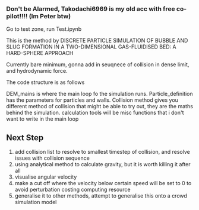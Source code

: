 ### Don't be Alarmed, Takodachi6969 is my old acc with free co-pilot!!!! (Im Peter btw)
Go to test zone, run Test.ipynb

This is the method by 
DISCRETE PARTICLE SIMULATION OF BUBBLE AND SLUG
FORMATION IN A TWO-DIMENSIONAL GAS-FLUIDISED
BED: A HARD-SPHERE APPROACH 

Currently bare minimum, gonna add in seuqnece of collision in dense limit, and hydrodynamic force. 

The code structure is as follows

DEM_mains is where the main loop fo the simulation runs. Particle_definition has the parameters for particles and walls. Collision method gives you different method of collision that might be able to try out, they are the maths behind the simulation. calculation tools will be misc functions that i don't want to write in the main loop

## Next Step
1. add collision list to resolve to smallest timestep of collision, and resolve issues with collision sequence
2. using analytical method to calculate gravity, but it is worth killing it after all
3. visualise angular velocity
4. make a cut off where the velocity below certain speed will be set to 0 to avoid perturbation costing computing resource
5. generalise it to other methods, attempt to generalise this onto a crowd simulation model
